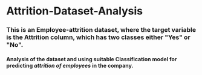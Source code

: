 # Attrition-Dataset-Analysis
### This is an Employee-attrition dataset, where the target variable is the **Attrition** column, which has two classes either "Yes" or "No".
#### Analysis of the dataset and using suitable **Classification** model for predicting *attrition of employees* in the company.
